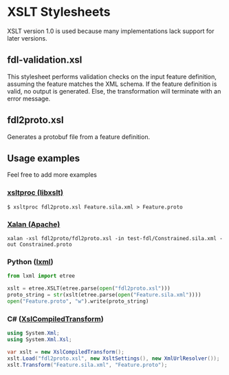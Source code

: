 # XSLT Stylesheets
XSLT version 1.0 is used because many implementations lack support for later versions.

## fdl-validation.xsl
This stylesheet performs validation checks on the input feature definition, assuming the feature matches the XML schema.
If the feature definition is valid, no output is generated.
Else, the transformation will terminate with an error message.

## fdl2proto.xsl
Generates a protobuf file from a feature definition.

## Usage examples
Feel free to add more examples

### [xsltproc (libxslt)](http://xmlsoft.org/xslt/xsltproc2.html)
```shell
$ xsltproc fdl2proto.xsl Feature.sila.xml > Feature.proto
```

### [Xalan (Apache)](https://xalan.apache.org/)
```shell
xalan -xsl fdl2proto/fdl2proto.xsl -in test-fdl/Constrained.sila.xml -out Constrained.proto
```

### Python ([lxml](https://lxml.de/xpathxslt.html#xslt))
```python
from lxml import etree

xslt = etree.XSLT(etree.parse(open("fdl2proto.xsl")))
proto_string = str(xslt(etree.parse(open("Feature.sila.xml"))))
open("Feature.proto", "w").write(proto_string)
```

### C# ([XslCompiledTransform](https://docs.microsoft.com/en-us/dotnet/api/system.xml.xsl.xslcompiledtransform))
```c#
using System.Xml;
using System.Xml.Xsl;

var xslt = new XslCompiledTransform();
xslt.Load("fdl2proto.xsl", new XsltSettings(), new XmlUrlResolver());
xslt.Transform("Feature.sila.xml", "Feature.proto");
```
